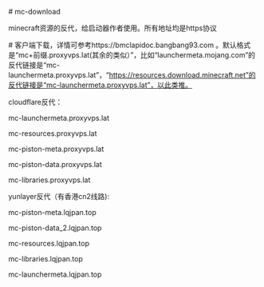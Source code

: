 \# mc-download

minecraft资源的反代，给启动器作者使用。所有地址均是https协议

\# 客户端下载，详情可参考https://bmclapidoc.bangbang93.com 。默认格式是“mc+前缀.proxyvps.lat(其余的类似）”，比如“launchermeta.mojang.com”的反代链接是“mc-launchermeta.proxyvps.lat”，“https://resources.download.minecraft.net”的反代链接是“mc-launchermeta.proxyvps.lat”，以此类推。

cloudflare反代：

mc-launchermeta.proxyvps.lat

mc-resources.proxyvps.lat

mc-piston-meta.proxyvps.lat

mc-piston-data.proxyvps.lat

mc-libraries.proxyvps.lat

yunlayer反代（有香港cn2线路):

mc-piston-meta.lqjpan.top

mc-piston-data\_2.lqjpan.top

mc-resources.lqjpan.top

mc-libraries.lqjpan.top

mc-launchermeta.lqjpan.top
